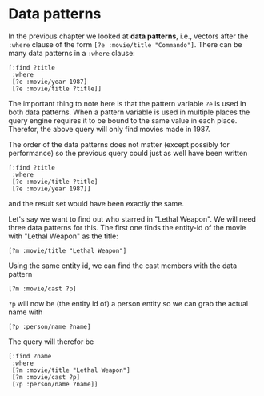 # Data patterns

In the previous chapter we looked at **data patterns**, i.e., vectors
after the `:where` clause of the form `[?e :movie/title "Commando"]`. 
There can be many data patterns in a `:where` clause:

    [:find ?title
     :where
     [?e :movie/year 1987]
     [?e :movie/title ?title]]

The important thing to note here is that the pattern variable `?e` is
used in both data patterns. When a pattern variable is used in
multiple places the query engine requires it to be bound to the same
value in each place. Therefor, the above query will only find movies
made in 1987.

The order of the data patterns does not matter (except possibly for
performance) so the previous query could just as well have been written

    [:find ?title
     :where
     [?e :movie/title ?title]
     [?e :movie/year 1987]]

and the result set would have been exactly the same.

Let's say we want to find out who starred in "Lethal Weapon". We
will need three data patterns for this. The first one finds the
entity-id of the movie with "Lethal Weapon" as the title:

    [?m :movie/title "Lethal Weapon"]

Using the same entity id, we can find the cast members with the data
pattern

    [?m :movie/cast ?p] 

`?p` will now be (the entity id of) a person entity so we can grab the
actual name with

    [?p :person/name ?name] 

The query will therefor be

    [:find ?name
     :where
     [?m :movie/title "Lethal Weapon"]
     [?m :movie/cast ?p]
     [?p :person/name ?name]]
